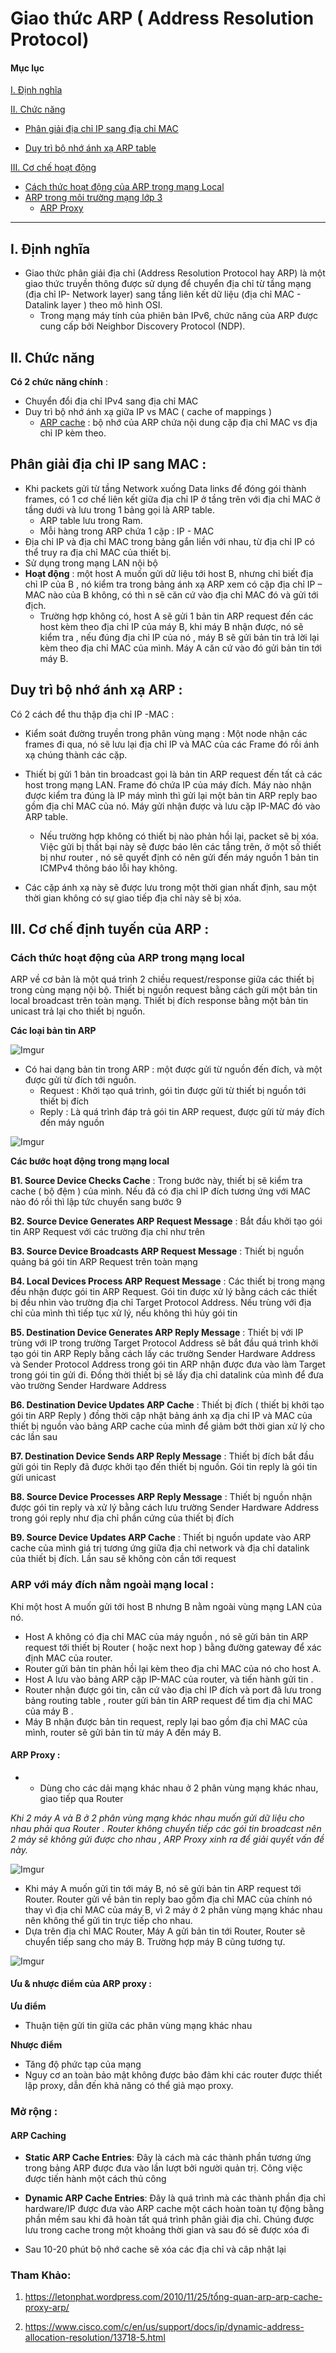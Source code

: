 # Giao thức ARP ( Address Resolution Protocol)

#### Mục lục

[I. Định nghĩa](#dinh-nghia)

[II. Chức năng](#cn) 

   - [Phân giải địa chỉ IP sang địa chỉ MAC](#phangiai)
  
   - [Duy trì bộ nhớ ánh xạ ARP table](#duytri)
  
[III. Cơ chế hoạt động](#coche)
  - [Cách thức hoạt động của ARP trong mạng Local](#work)
  - [ARP trong môi trường mạng lớp 3](#lop3)
      - [ARP Proxy](#proxy)
<hr>

## <a name="dinh-nghia"> I. Định nghĩa </a>

  - Giao thức phân giải địa chỉ (Address Resolution Protocol hay ARP) là một giao thức truyền thông được sử dụng để chuyển địa chỉ từ tầng mạng (địa chỉ IP- Network layer) sang tầng liên kết dữ liệu (địa chỉ MAC - Datalink layer ) theo mô hình OSI.
       - Trong mạng máy tính của phiên bản IPv6, chức năng của ARP được cung cấp bởi Neighbor Discovery Protocol (NDP).
  
## <a name="cn">II. Chức năng</a>

**Có 2 chức năng chính** :
  - Chuyển đổi địa chỉ IPv4 sang địa chỉ MAC
  - Duy trì bộ nhớ ánh xạ giữa IP vs MAC ( cache of mappings )
      - [ARP cache](#cache) : bộ nhớ của ARP chứa nội dung cặp địa chỉ MAC vs địa chỉ IP kèm theo.
## <a name="phangiai">Phân giải địa chỉ IP sang MAC : </a>
-	Khi packets gửi từ tầng Network xuống Data links để đóng gói thành frames, có 1 cơ chế liên kết giữa địa chỉ IP ở tầng trên với địa chỉ MAC ở tầng dưới và lưu trong 1 bảng gọi là ARP table. 
    -	ARP table lưu trong Ram.
    -	Mỗi hàng trong ARP chứa 1 cặp : IP - MAC
-	Địa chỉ IP và địa chỉ MAC trong bảng gắn liền với nhau, từ địa chỉ IP có thể truy ra địa chỉ MAC của thiết bị.
-	Sử dụng trong mạng LAN nội bộ
-	**Hoạt động** : một host A muốn gửi dữ liệu tới host B, nhưng chỉ biết địa chỉ IP của B , nó kiểm tra trong bảng ánh xạ ARP xem có cặp địa chỉ IP – MAC nào của B không, có thì n sẽ căn cứ vào địa chỉ MAC đó và gửi tới địch.
      - Trường hợp không có, host A sẽ gửi 1 bản tin ARP request đến các host kèm theo địa chỉ IP của máy B, khi máy B nhận được, nó sẽ kiểm tra , nếu đúng địa chỉ IP của nó , máy B sẽ gửi bản tin trả lời lại kèm theo địa chỉ MAC của mình. Máy A căn cứ vào đó gửi bản tin tới máy B.
## <a name="duytri"> Duy trì bộ nhớ ánh xạ ARP :</a>

Có 2 cách để thu thập địa chỉ IP -MAC :

-	Kiểm soát đường truyền trong phân vùng mạng :  Một node nhận các frames đi qua, nó sẽ lưu lại địa chỉ IP và MAC của các Frame đó rồi ánh xạ chúng thành các cặp.

-	Thiết bị gửi 1 bản tin broadcast gọi là bản tin ARP request đến tất cả các host trong mạng LAN. Frame đó chứa IP của máy đích. Máy nào nhận được kiểm tra đúng là IP máy mình thì gửi lại một bản tin ARP reply bao gồm địa chỉ MAC của nó. Máy gửi nhận được và lưu cặp IP-MAC đó vào ARP table.

    - Nếu trường hợp không có thiết bị nào phản hồi lại, packet sẽ bị xóa. Việc gửi bị thất bại này sẽ được báo lên các tầng trên, ở một số thiết bị  như router , nó sẽ quyết định có nên gửi đến máy nguồn 1 bản tin ICMPv4 thông báo lỗi hay không.
-	Các cặp ánh xạ này sẽ được lưu trong một thời gian nhất định, sau một thời gian không có sự giao tiếp địa chỉ này sẽ bị xóa.
 
## <a name="coche"> III. Cơ chế định tuyến của ARP : </a>

### <a name="work"> Cách thức hoạt động của ARP trong mạng local </a>
ARP về cơ bản là một quá trình 2 chiều request/response giữa các thiết bị trong cùng mạng nội bộ. Thiết bị nguồn request bằng cách gửi một bản tin local broadcast trên toàn mạng. Thiết bị đích response bằng một bản tin unicast trả lại cho thiết bị nguồn.

**Các loại bản tin ARP**

![Imgur](https://i.imgur.com/3w1cyS2.png)

- Có hai dạng bản tin trong ARP : một được gửi từ nguồn đến đích, và một được gửi từ đích tới nguồn.
    - Request : Khởi tạo quá trình, gói tin được gửi từ thiết bị nguồn tới thiết bị đích
    - Reply : Là quá trình đáp trả gói tin ARP request, được gửi từ máy đích đến máy nguồn
    
![Imgur](https://i.imgur.com/vwI74cj.png)

**Các bước hoạt động trong mạng local**

**B1. Source Device Checks Cache** : Trong bước này, thiết bị sẽ kiểm tra cache ( bộ đệm ) của mình. Nếu đã có địa chỉ IP đích tương ứng với MAC nào đó rồi thì lập tức chuyển sang bước 9

**B2. Source Device Generates ARP Request Message** : Bắt đầu khởi tạo gói tin ARP Request với các trường địa chỉ như trên

**B3. Source Device Broadcasts ARP Request Message** : Thiết bị nguồn quảng bá gói tin ARP Request trên toàn mạng

**B4. Local Devices Process ARP Request Message** : Các thiết bị trong mạng đều nhận được gói tin ARP Request. Gói tin được xử lý bằng cách các thiết bị đều nhìn vào trường địa chỉ Target Protocol Address. Nếu trùng với địa chỉ của mình thì tiếp tục xử lý, nếu không thì hủy gói tin

**B5. Destination Device Generates ARP Reply Message** : Thiết bị với IP trùng với IP trong trường Target Protocol Address sẽ bắt đầu quá trình khởi tạo gói tin ARP Reply bằng cách lấy các trường Sender Hardware Address và Sender Protocol Address trong gói tin ARP nhận được đưa vào làm Target trong gói tin gửi đi. Đồng thời thiết bị sẽ lấy địa chỉ datalink của mình để đưa vào trường Sender Hardware Address

**B6. Destination Device Updates ARP Cache** : Thiết bị đích ( thiết bị khởi tạo gói tin ARP Reply ) đồng thời cập nhật bảng ánh xạ địa chỉ IP và MAC của thiết bị nguồn vào bảng ARP cache của mình để giảm bớt thời gian xử lý cho các lần sau

**B7. Destination Device Sends ARP Reply Message** : Thiết bị đích bắt đầu gửi gói tin Reply đã được khởi tạo đến thiết bị nguồn. Gói tin reply là gói tin gửi unicast

**B8. Source Device Processes ARP Reply Message** : Thiết bị nguồn nhận được gói tin reply và xử lý bằng cách lưu trường Sender Hardware Address trong gói reply như địa chỉ phần cứng của thiết bị đích

**B9. Source Device Updates ARP Cache** : Thiết bị nguồn update vào ARP cache của mình giá trị tương ứng giữa địa chỉ network và địa chỉ datalink của thiết bị đích. Lần sau sẽ không còn cần tới request

### <a name="lop3"> ARP với máy đích nằm ngoài mạng local : </a>

Khi một host A muốn gửi tới host B nhưng B nằm ngoài vùng mạng LAN của nó.
-	Host A không có địa chỉ MAC của máy nguồn , nó sẽ gửi bản tin ARP request tới thiết bị Router ( hoặc next hop ) bằng đường gateway để xác định MAC của router. 
-	Router gửi bản tin phản hồi lại kèm theo địa chỉ MAC của nó cho host A.
-	Host A lưu vào bảng ARP cặp IP-MAC của router, và tiến hành gửi tin .
-	Router nhận được gói tin, căn cứ vào địa chỉ IP đích và port đã lưu trong bảng routing table , router gửi bản tin ARP request để tìm địa chỉ MAC của máy B .
-	Máy B nhận được bản tin request, reply lại bao gồm địa chỉ MAC của mình, router sẽ gửi bản tin từ máy A đến máy B.

#### <a name="proxy"> ARP Proxy : </a> 
- * Dùng cho các dải mạng khác nhau ở 2 phân vùng mạng khác nhau, giao tiếp qua Router

*Khi 2 máy A và B ở 2 phân vùng mạng khác nhau muốn gửi dữ liệu cho nhau phải qua Router . Router không chuyển tiếp các gói tin broadcast nên 2 máy sẽ không gửi được cho nhau , ARP Proxy xinh ra để giải quyết vấn đề này.*

![Imgur](https://i.imgur.com/RmnDC0Q.png)

- Khi máy A muốn gửi tin tới máy B, nó sẽ gửi bản tin ARP request tới Router. Router gửi về bản tin reply bao gồm địa chỉ MAC của chính nó thay vì địa chỉ MAC của máy B, vì 2 máy ở 2 phân vùng mạng khác nhau nên không thể gửi tin trực tiếp cho nhau.
- Dựa trên địa chỉ MAC Router, Máy A gửi bản tin tới Router, Router sẽ chuyển tiếp sang cho máy B. Trường hợp máy B cũng tương tự.

![Imgur](https://i.imgur.com/PXpGy2e.png)

#### Ưu & nhược điểm của ARP proxy :

**Ưu điểm**
  - Thuận tiện gửi tin giữa các phân vùng mạng khác nhau
  
**Nhược điểm**
  - Tăng độ phức tạp của mạng
  - Nguy cơ an toàn bảo mật không được bảo đảm khi các router được thiết lập proxy, dẫn đến khả năng có thể giả mạo proxy.
   
   
### Mở rộng :

#### <a name="cache"> ARP Caching </a>

- **Static ARP Cache Entries**: Đây là cách mà các thành phần tương ứng trong bảng ARP được đưa vào lần lượt bởi người quản trị. Công việc được tiến hành một cách thủ công

- **Dynamic ARP Cache Entries**: Đây là quá trình mà các thành phần địa chỉ hardware/IP được đưa vào ARP cache một cách hoàn toàn tự động bằng phần mềm sau khi đã hoàn tất quá trình phân giải địa chỉ. Chúng được lưu trong cache trong một khoảng thời gian và sau đó sẽ được xóa đi

- Sau 10-20 phút bộ nhớ cache sẽ xóa các địa chỉ và câp nhật lại 



### Tham Khảo: 

1. https://letonphat.wordpress.com/2010/11/25/tổng-quan-arp-arp-cache-proxy-arp/

2. https://www.cisco.com/c/en/us/support/docs/ip/dynamic-address-allocation-resolution/13718-5.html
